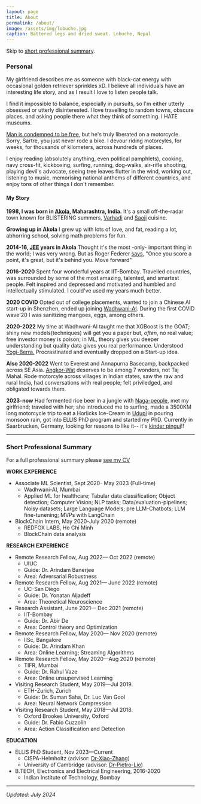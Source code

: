 ```yaml
---
layout: page
title: About
permalink: /about/
image: /assets/img/lobuche.jpg
caption: Battered legs and dried sweat. Lobuche, Nepal
---
```


Skip to [short professional summary](#prof).

### Personal
My girlfriend describes me as someone with black-cat energy with occasional golden retriever sprinkles xD.
I believe all individuals have an interesting life story, and as I result I love to listen people talk.

I find it impossible to balance, especially in pursuits, so I'm either utterly obsessed or utterly disinterested. I love travelling to random towns, obscure places, and asking people there what they think of something. I HATE museums. 

[Man is condemned to be free](https://www.goodreads.com/quotes/148810-man-is-condemned-to-be-free-condemned-because-he-did#:~:text=man%20is%20condemned%20to%20be%20free), but he's truly liberated on a motorcycle. Sorry, Sartre, you just never rode a bike. I devour
riding motorcyles, for weeks, for thousands of kilometers, across hundreds of places.

I enjoy reading (absolutely anything, even political pamphlets), cooking, navy cross-fit, kickboxing, surfing, running, dog-walks,
air-rifle shooting, playing devil's advocate, seeing tree leaves flutter in the wind, working out, listening to music, memorising national anthems of different countries, and enjoy tons of other things I don't remember.

#### My Story

**1998, I was born in [Akola](https://en.wikipedia.org/wiki/Akola), Maharashtra, India.** It's a small off-the-radar town known for BLISTERING summers, [Varhadi](https://hogr.app/blog/regional-cuisines-of-maharashtra/) and [Saoji](https://hogr.app/blog/regional-cuisines-of-maharashtra/) cuisine.

**Growing up in Akola** I grew up with lots of love, and fat, reading a lot, abhorring school, solving math problems for fun.

**2014-16, [JEE](https://en.wikipedia.org/wiki/Joint_Entrance_Examination_%E2%80%93_Advanced) years in Akola** Thought it's the most -only- important thing in the world; I was very wrong. But as Roger Federer [says](https://home.dartmouth.edu/news/2024/06/2024-commencement-address-roger-federer#:~:text=When%20you%E2%80%99re%20playing,clarity%20and%20focus.), "Once you score a point, it's great, but it's behind you. Move forward"

**2016-2020** Spent four wonderful years at IIT-Bombay. Travelled countries, was surrounded by some of the most amazing, talented, and smartest people. Felt inspired and depressed and motivated and humbled and intellectually stimulated. I could've used my years much better.

**2020 COVID** Opted out of college placements, wanted to join a Chinese AI start-up in Shenzhen, ended up joining [Wadhwani-AI](https://www.wadhwaniai.org/). During the first COVID wave'20 I was sanitizing mangoes, eggs, among others.

**2020-2022** My time at Wadhwani-AI taught me that XGBoost is the GOAT; shiny new models(techniques) will get you a paper but, *often*, no real value; free investor money is poison; in ML, theory gives you deeper understanding but quality data gives you real performance. Understood [Yogi-Berra.](https://www.brainyquote.com/quotes/yogi_berra_141506) Procrastinated and eventually dropped on a Start-up idea.

**Also 2020-2022**  Went to Everest and Annapurna Basecamp, backpacked across SE Asia. [Angkor-Wat](https://en.wikipedia.org/wiki/Angkor_Wat) deserves to be among 7 wonders, not Taj Mahal. Rode motorcyle across villages in Indian states, saw the raw and rural India, had conversations with real people; felt priviledged, and obligated towards them.

**2023-now** Had fermented rice beer in a jungle with [Naga-people](https://en.wikipedia.org/wiki/Naga_people), met my girlfriend; traveled with her; she introduced me to surfing, made a 3500KM long motorcycle trip to eat a Horlicks Ice-Cream in [Udupi](https://youtu.be/PIsPdbLTHUA?si=u7T4FgKZw_gPJGjD) in pouring monsoon rain, got into ELLIS PhD program and started my PhD. Currently in Saarbrucken, Germany, looking for reasons to like it-- it's [kinder pingui](https://www.kinder.com/de/de/kinder-pingui)!!

***

### <a name="prof"></a> Short Professional Summary

For a full professional summary please [see my CV]()


**WORK EXPERIENCE**
* Associate ML Scientist, Sept 2020- May 2023 (Full-time)
  - Wadhwani-AI, Mumbai
  - Applied ML for healthcare; Tabular data classification; Object detection; Computer Vision; NLP tasks; Data/evaluation-pipelines; Noisy datasets; Large Language Models; pre LLM-Chatbots; LLM fine-tunening; MVPs with LangChain
* BlockChain Intern, May 2020-July 2020 (remote)
  - REDFOX LABS, Ho Chi Minh
  - BlockChain data analysis

**RESEARCH EXPERIENCE**
* Remote Research Fellow, Aug 2022— Oct 2022 (remote)
  - UIUC
  - Guide: Dr. Arindam Banerjee
  - Area: Adversarial Robustness
* Remote Research Fellow, Aug 2021— June 2022 (remote)
  - UC-San Diego
  - Guide: Dr. Yonatan Aljadeff
  - Area: Theoretical Neuroscience
* Research Assistant, June 2021— Dec 2021 (remote)
  - IIT-Bombay
  - Guide: Dr. Abir De
  - Area: Control theory and Optimization
* Remote Research Fellow, May 2020— Nov 2020 (remote)
  - IISc, Bangalore
  - Guide: Dr. Arindam Khan
  - Area: Online Learning; Streaming Algorithms
* Remote Research Fellow, May 2020—Aug 2020 (remote)
  - TIFR, Mumbai
  - Guide: Dr. Rahul Vaze
  - Area: Online unsupervised Learning
* Visiting Research Student, May 2019—Jul 2019.
  - ETH-Zurich, Zurich
  - Guide: Dr. Suman Saha, Dr. Luc Van Gool
  - Area: Neural Network Compression
* Visiting Research Student, May 2018—Jul 2018.
  - Oxford Brookes University, Oxford
  - Guide: Dr. Fabio Cuzzolin
  - Area: Action Classification and Detection

**EDUCATION**
* ELLIS PhD Student, Nov 2023—Current
  - CISPA-Helmholtz (advisor: [Dr-Xiao-Zhang](https://xiao-zhang.net/))
  - University of Cambridge (advisor: [Dr-Pietro-Lio](https://www.cl.cam.ac.uk/~pl219/))
* B.TECH, Electronics and Electrical Engineering, 2016-2020
  - Indian Institute of Technology, Bombay

<!-- **HONORS**
* Wray Jackson Smith Scholarship, Government / Social Statistics Sections of the American Statistical Association (ASA), 2024.
* Honorable Mention, NSF Graduate Student Fellowships Program (GRFP), 2021
* Phi Beta Kappa & High Distinction in General Scholarship, UC Berkeley, 2017. -->


***

*Updated: July 2024*

[^1]: https://en.wikipedia.org/wiki/Akola
[^2]: [Thanks to the struggle of Chinese immigrants](https://en.wikipedia.org/wiki/United_States_v._Wong_Kim_Ark)

